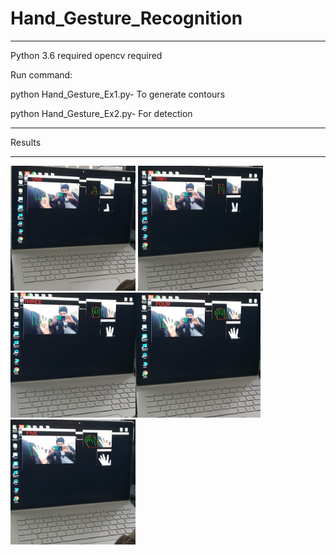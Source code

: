 # Hand_Gesture_Recognition
**************************************************
Python 3.6 required
opencv required

Run command:

python Hand_Gesture_Ex1.py- To generate contours

python Hand_Gesture_Ex2.py- For detection
*****************************************************
Results
****************************************************
  
<img src="images/1.jpeg" width="200" height="200">  <img src="images/2.jpeg" width="200" height="200"><img src="images/3.jpeg" width="200" height="200"><img src="images/4.jpeg" width="200" height="200"><img src="images/5.jpeg" width="200" height="200">                                           
